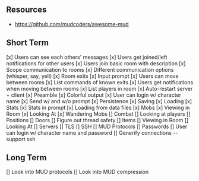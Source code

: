 ## Resources
* https://github.com/mudcoders/awesome-mud

## Short Term
[x] Users can see each others' messages
[x] Users get joined/left notifications for other users
[x] Users join basic room with description
[x] Scope communication to rooms
[x] Different communication options (whisper, say, yell)
[x] Room exits
[x] Input prompt
[x] Users can move between rooms
[x] List commands of known exits
[x] Users get notifications when moving between rooms
[x] List players in room
[x] Auto-restart server + client
[x] Preamble
[x] Colorful output 
[x] User can login w/ character name
[x] Send w/ and w/o prompt
[x] Persistence
    [x] Saving
    [x] Loading
[x] Stats
[x] Stats in prompt
[x] Loading from data files
[x] Mobs
    [x] Viewing in Room
    [x] Looking At
[x] Wandering Mobs
[] Combat
[] Looking at players
[] Positions
[] Doors
[] Figure out thread safety
[] Items
    [] Viewing in Room
    [] Looking At
[] Servers
    [] TLS
    [] SSH
    [] MUD Protocols
[] Passwords
[] User can login w/ character name and password
[] Generify connections -- support ssh

## Long Term
[] Look into MUD protocols
[] Look into MUD compression